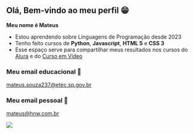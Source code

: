 ## Olá, Bem-vindo ao meu perfil 😁

**Meu nome é Mateus**

- Estou aprendendo sobre Linguagens de Programação desde 2023
- Tenho feito cursos de **Python**, **Javascript**, **HTML 5** e **CSS 3**
- Esse espaço serve para compartilhar meus resultados nos cursos do [Alura](https://www.alura.com.br) e do [Curso em Vídeo](https://www.cursoemvideo.com/)

### Meu email educacional 📖
mateus.souza237@etec.sp.gov.br

### Meu email pessoal 📩
mateus@hnw.com.br

![](https://media.tenor.com/xRUyjk6zCSIAAAAM/bleach-ichigo.gif)
